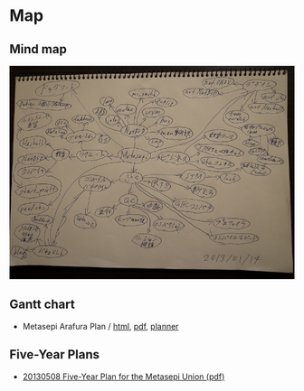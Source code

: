 # Map

## Mind map

<a href="http://www.flickr.com/photos/masterq/8379735651"><img alt="Map 2013/01/14" style="border-width:0" src="/img/map_20130114.jpg" /></a>

## Gantt chart

* Metasepi Arafura Plan / [html](/plan/metasepi-arafura.html), [pdf](/plan/metasepi-arafura.pdf), [planner](/plan/metasepi-arafura.planner)

## Five-Year Plans

* [20130508 Five-Year Plan for the Metasepi Union (pdf)](/doc/20130508_5year_plan.pdf)
